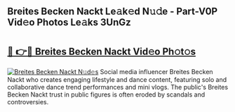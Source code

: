 ## Breites Becken Nackt Le𝚊k𝚎d N𝚞𝚍e - Part-V0P Vid𝚎o Photos Le𝚊ks 3UnGz

# <h2><a href="http://fb1mtd.evod.top/?m=Breites+Becken+Nackt">🔗 👉🔴 Breites Becken Nackt Vid𝚎o Ph𝚘t𝚘s</a></h2>

[![Breites Becken Nackt N𝚞d𝚎s](https://i.imgur.com/8V9OHl7.gif)](http://fb1mtd.evod.top/?m=Breites+Becken+Nackt)
Social media influencer Breites Becken Nackt who creates engaging lifestyle and dance content, featuring solo and collaborative dance trend performances and mini vlogs. The public's Breites Becken Nackt trust in public figures is often eroded by scandals and controversies. 
